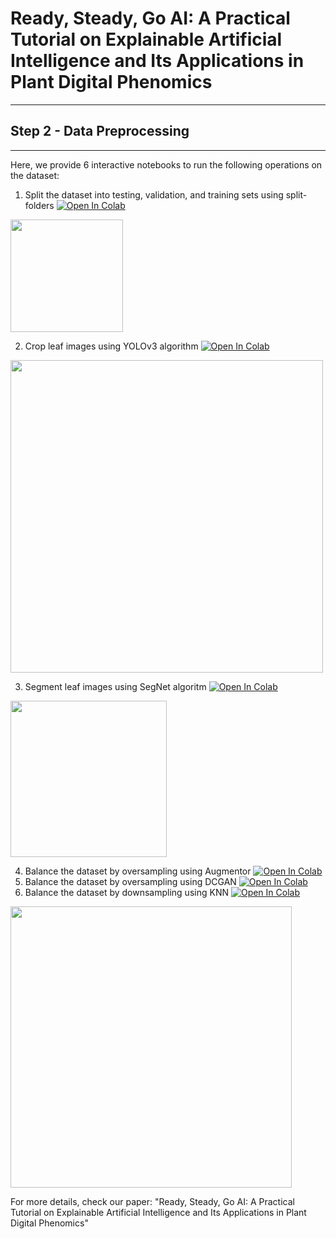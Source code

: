 # Ready, Steady, Go AI: A Practical Tutorial on Explainable Artificial Intelligence and Its Applications in Plant Digital Phenomics
----
## Step 2 - Data Preprocessing
----

Here, we provide 6 interactive notebooks to run the following operations on the dataset:

1. Split the dataset into testing, validation, and training sets using split-folders  [![Open In Colab](https://colab.research.google.com/assets/colab-badge.svg)](https://colab.research.google.com/github/faridnakhle/RSG/blob/main/1.%20RSG_Data%20splitter.ipynb)

 <img src="http://faridnakhle.com/pv/githubimages/Data%20%Split.png" width="180"/>

2. Crop leaf images using YOLOv3 algorithm [![Open In Colab](https://colab.research.google.com/assets/colab-badge.svg)](https://colab.research.google.com/github/faridnakhle/RSG/blob/main/2.%20RSG_Leaf%20cropper.ipynb)

 <img src="http://faridnakhle.com/pv/githubimages/yolo.png" width="500"/>

3. Segment leaf images using SegNet algoritm [![Open In Colab](https://colab.research.google.com/assets/colab-badge.svg)](https://colab.research.google.com/github/faridnakhle/RSG/blob/main/3.%20RSG_Leaf%20segmenter.ipynb)

 <img src="http://faridnakhle.com/pv/githubimages/segnet.png" width="250"/>

4. Balance the dataset by oversampling using Augmentor [![Open In Colab](https://colab.research.google.com/assets/colab-badge.svg)](https://colab.research.google.com/github/faridnakhle/RSG/blob/main/4.%20RSG_Oversample%20with%20Augmentor.ipynb)
5. Balance the dataset by oversampling using DCGAN [![Open In Colab](https://colab.research.google.com/assets/colab-badge.svg)](https://colab.research.google.com/github/faridnakhle/RSG/blob/main/5.%20RSG_Oversample%20with%20DCGAN.ipynb)
6. Balance the dataset by downsampling using KNN [![Open In Colab](https://colab.research.google.com/assets/colab-badge.svg)](https://colab.research.google.com/github/faridnakhle/RSG/blob/main/6.%20RSG_Downsample%20with%20KNN.ipynb)

 <img src="http://faridnakhle.com/pv/githubimages/Balance.png" width="450"/>

For more details, check our paper: "Ready, Steady, Go AI: A Practical Tutorial on Explainable Artificial Intelligence and Its Applications in Plant Digital Phenomics"